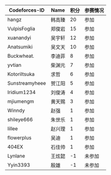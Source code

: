 | Codeforces-ID          | Name       | 积分 | 参赛情况 |
|-------------|-------------|-------|--------------|
| hangz       | 韩高臻      | 20    | 参加         |
| VulpisFoglia| 郑俊岩      | 15    | 参加         |
| xuanandyi   | 吴宇轩      | 12    | 参加         |
| Anatsumiki  | 吴文天      | 10    | 参加         |
| Buckwheat.  | 李迪菲      | 8     | 参加         |
| yvtian      | 柴渊元      | 7     | 参加         |
| KotoriItsuka| 求哲        | 6     | 参加         |
| Sunstreamyheee | 贺江阳    | 5     | 参加         |
| Iridium1234 | 刘俊涛      | 4     | 参加         |
| mjiumengm   | 黄天赐      | 3     | 参加         |
| Winndy      | 赵强        | 1     | 参加         |
| shileye666  | 朱世乐      | 1     | 参加         |
| lillee      | 赵兴理      | 1     | 参加         |
| flowerplus  | 吴迪        | 1     | 参加         |
| 404EX       | 石佳帅      | 1     | 参加         |
| Lynlane     | 王炫懿      | -1    | 未参加       |
| Yyin3393    | 殷雄        | -1    | 未参加       |
